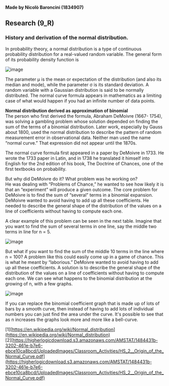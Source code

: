 **Made by Nicolò Baroncini (1834907)**

## Research (9_R)
### History and derivation of the normal distribution.

In probability theory, a normal distribution is a type of continuous probability distribution for a real-valued random variable. The general form of its probability density function is

![image](https://user-images.githubusercontent.com/78324346/140704520-ff0d4191-ed83-4f22-a865-5f8be09a5b4a.png)

The parameter μ is the mean or expectation of the distribution (and also its median and mode), while the parameter σ is its standard deviation. A random variable with a Gaussian distribution is said to be normally distributed. The normal curve formula appears in mathematics as a limiting case of what would happen if you had an
infinite number of data points.

**Normal distribution derived as approximation of binomial** \
The person who first derived the formula, Abraham DeMoivre (1667- 1754), was solving a gambling
problem whose solution depended on finding the sum of the terms of a binomial distribution. Later work, especially by Gauss about 1800, used the normal distribution to describe the pattern of random measurement error in observational data. Neither man used the name “normal curve.” That expression did not appear until the 1870s. 

The normal curve formula first appeared in a paper by DeMoivre in 1733. He wrote the 1733 paper in Latin, and in 1738 he translated it himself into English for the 2nd edition of his book, The Doctrine of Chances, one of the first textbooks on probability.

But why did DeMoivre do it? What problem was he working on? \
He was dealing with “Problems of Chance,” he wanted to see how likely it is that an “experiment” will produce a given outcome. The core problem for DeMoivre is to find the sum of “several” terms in a binomial expansion. DeMoivre wanted to avoid having to add up all these coefficients. He needed to describe the general shape of the distribution of the values on a line of coefficients without having to compute each one.

A clear example of this problem can be seen in the next table. Imagine that you want to find the sum of several terms in one line, say the middle two terms in line for n = 5.

![image](https://user-images.githubusercontent.com/78324346/140706662-4a38cd4f-80e5-4c16-b5b1-97407494f302.png)

But what if you want to find the sum of the middle 10 terms in the line where n = 100? A problem like this could easily come up in a game of chance. This is what he meant by “laborious.” DeMoivre wanted to avoid having to add up all these coefficients. A solution is to describe the general shape of the distribution of the values on a line of coefficients without having to compute each one. We can see what happens to the binomial distribution at the growing of n, with a few graphs.

![image](https://user-images.githubusercontent.com/78324346/140707527-169152ce-c03e-4b86-941d-cccf332a48d7.png)

If you can replace the binomial coefficient graph that is made up of lots of bars by a smooth curve, then instead of having to add lots of individual numbers you can just find the area under the curve. It's possible to see that as n increases the graphs look more and more like a
bell-curve.



[1][https://en.wikipedia.org/wiki/Normal_distribution](https://en.wikipedia.org/wiki/Normal_distribution) \
[2][https://higherlogicdownload.s3.amazonaws.com/AMSTAT/1484431b-3202-461e-b7e6-ebce10ca8bcd/UploadedImages/Classroom_Activities/HS_2__Origin_of_the_Normal_Curve.pdf](https://higherlogicdownload.s3.amazonaws.com/AMSTAT/1484431b-3202-461e-b7e6-ebce10ca8bcd/UploadedImages/Classroom_Activities/HS_2__Origin_of_the_Normal_Curve.pdf)
